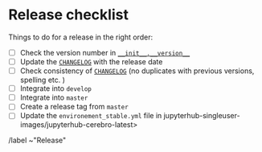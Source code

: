 # Release checklist

Things to do for a release in the right order:
- [ ] Check the version number in [`__init__.__version__`](/energy_analysis_toolbox/__init__.py)
- [ ] Update the [`CHANGELOG`](/CHANGELOG.md) with the release date
- [ ] Check consistency of [`CHANGELOG`](/CHANGELOG.md) (no duplicates with
  previous versions, spelling etc. )
- [ ] Integrate into `develop`
- [ ] Integrate into `master`
- [ ] Create a release tag from `master`
- [ ] Update the `environement_stable.yml` file in jupyterhub-singleuser-images/jupyterhub-cerebro-latest>

/label ~"Release"
